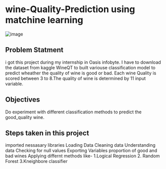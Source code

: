 
# wine-Quality-Prediction using matchine learning

![image](https://github.com/user-attachments/assets/47889957-5676-46d4-a913-5be97d4702bf)


## Problem Statment

i got this project during my internship in Oasis infobyte. I have to download the dataset from kaggle WineQT to built variouse classification model to predict wheather the quality of wine is good or bad.
Each wine Quality is scored between 3 to 8.The quality of wine is determined by 11 input variable.

## Objectives
Do experiment with different classification methods to predict the good_quality wine.

## Steps taken in this project

imported nessasary libraries
Loading Data
Cleaning data
Understanding data
Checking for null values
Exporting Variables
proportion of good and bad wines
Applying differnt methods like-
1.Logical Regression
2. Random Forest 
3.Kneighbore classifier

